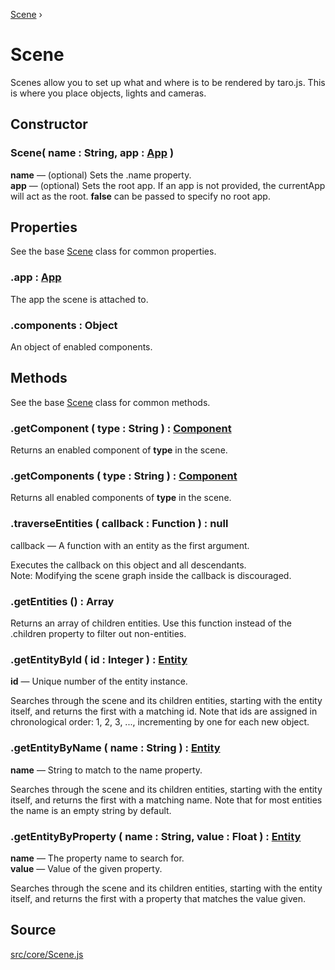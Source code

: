 [Scene](https://threejs.org/docs/#api/en/scenes/Scene) ›

# Scene
Scenes allow you to set up what and where is to be rendered by taro.js. This is where you place objects, lights and cameras.

## Constructor

### <a>Scene</a>( name : <span class="param">String</span>, app : <span class="param">[App](api/core/ComponentManager)</span> )
**name** — (optional) Sets the .name property.<br>
**app** — (optional) Sets the root app. If an app is not provided, the currentApp will act as the root. **false** can be passed to specify no root app.

## Properties

See the base [Scene](https://threejs.org/docs/#api/en/scenes/Scene) class for common properties.

### .<a>app</a> : <span class="param">[App](api/core/App)</span>
The app the scene is attached to.

### .<a>components</a> : <span class="param">Object</span>
An object of enabled components.

## Methods

See the base [Scene](https://threejs.org/docs/#api/en/scenes/Scene) class for common methods.

### .<a>getComponent</a> ( type : <span class="param">String</span> ) : <span class="param">[Component](api/core/Component)</span>
Returns an enabled component of **type** in the scene.

### .<a>getComponents</a> ( type : <span class="param">String</span> ) : <span class="param">[Component](api/core/Component)</span>
Returns all enabled components of **type** in the scene.

### .<a>traverseEntities</a> ( callback : <span class="param">Function</span> ) : <span class="param">null</span>
callback — A function with an entity as the first argument.

Executes the callback on this object and all descendants.<br>
Note: Modifying the scene graph inside the callback is discouraged.

### .<a>getEntities</a> () : <span class="param">Array</span>
Returns an array of children entities. Use this function instead of the .children property to filter out non-entities.

### .<a>getEntityById</a> ( id : <span class="param">Integer</span> ) : <span class="param">[Entity](api/core/Entity)</span>
**id** — Unique number of the entity instance.

Searches through the scene and its children entities, starting with the entity itself, and returns the first with a matching id.
Note that ids are assigned in chronological order: 1, 2, 3, ..., incrementing by one for each new object.

### .<a>getEntityByName</a> ( name : <span class="param">String</span> ) : <span class="param">[Entity](api/core/Entity)</span>
**name** — String to match to the name property.

Searches through the scene and its children entities, starting with the entity itself, and returns the first with a matching name.
Note that for most entities the name is an empty string by default.

### .<a>getEntityByProperty</a> ( name : <span class="param">String</span>, value : <span class="param">Float</span> ) : <span class="param">[Entity](api/core/Entity)</span>
**name** — The property name to search for.<br>
**value** — Value of the given property.

Searches through the scene and its children entities, starting with the entity itself, and returns the first with a property that matches the value given.

## Source
[src/core/Scene.js](https://github.com/Cloud9c/taro/blob/master/src/core/Scene.js)